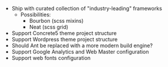 * Ship with curated collection of "industry-leading" frameworks
    * Possibilities:
        * Bourbon (scss mixins)
        * Neat (scss grid) 
* Support Concrete5 theme project structure
* Support Wordpress theme project structure
* Should Ant be replaced with a more modern build engine?
* Support Google Analytics and Web Master configuration
* Support web fonts configuration